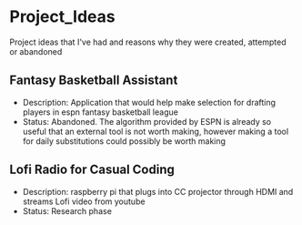 # Project_Ideas
Project ideas that I've had and reasons why they were created, attempted or abandoned

## Fantasy Basketball Assistant
- Description: Application that would help make selection for drafting players in espn fantasy basketball league
- Status: Abandoned. The algorithm provided by ESPN is already so useful that an external tool is not worth making, however making a tool for daily substitutions could possibly be worth making

## Lofi Radio for Casual Coding
- Description: raspberry pi that plugs into CC projector through HDMI and streams Lofi video from youtube
- Status: Research phase
